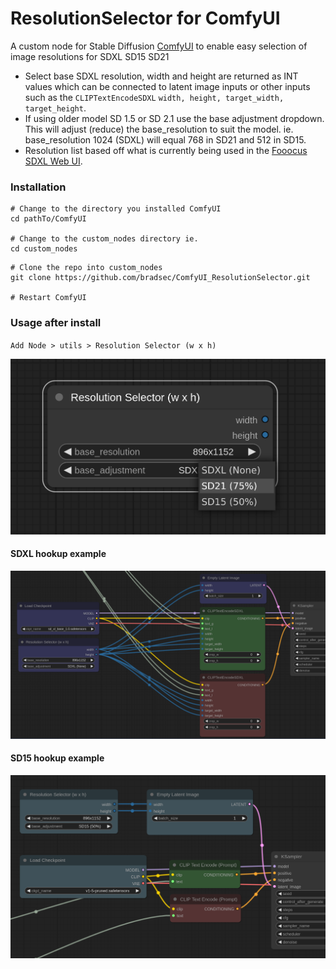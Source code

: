 # ResolutionSelector for ComfyUI

A custom node for Stable Diffusion [ComfyUI](https://github.com/comfyanonymous/ComfyUI) to enable easy selection of image resolutions for SDXL SD15 SD21

- Select base SDXL resolution, width and height are returned as INT values which can be connected to latent image inputs or other inputs such as the `CLIPTextEncodeSDXL` `width, height, target_width, target_height`. 
- If using older model SD 1.5 or SD 2.1 use the base adjustment dropdown. This will adjust (reduce) the base_resolution to suit the model. ie. base_resolution 1024 (SDXL) will equal 768 in SD21 and 512 in SD15.
- Resolution list based off what is currently being used in the [Fooocus SDXL Web UI](https://github.com/lllyasviel/Fooocus).

### Installation

```
# Change to the directory you installed ComfyUI
cd pathTo/ComfyUI

# Change to the custom_nodes directory ie.
cd custom_nodes
```

```terminal
# Clone the repo into custom_nodes
git clone https://github.com/bradsec/ComfyUI_ResolutionSelector.git

# Restart ComfyUI
```

### Usage after install
`Add Node > utils > Resolution Selector (w x h)`  
  
![node_example](resolutionselector_node.png)

#### SDXL hookup example
![sdxl_hookup](sdxl_hookup.png)

#### SD15 hookup example
![sd15_hookup](sd15_hookup.png)